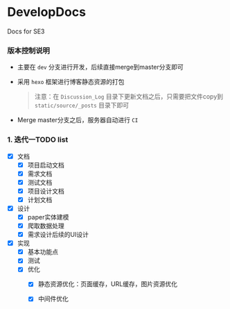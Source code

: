 # DevelopDocs
Docs for SE3

### 版本控制说明

- 主要在 `dev` 分支进行开发，后续直接merge到master分支即可

- 采用 `hexo` 框架进行博客静态资源的打包

  > 注意：在 `Discussion_Log` 目录下更新文档之后，只需要把文件copy到 `static/source/_posts` 目录下即可

- Merge master分支之后，服务器自动进行 `CI`  



### 1. 迭代一TODO list

- [x] 文档
  - [x] 项目启动文档
  - [x] 需求文档
  - [x] 测试文档
  - [x] 项目设计文档
  - [x] 计划文档
- [x] 设计
  - [x] paper实体建模
  - [x] 爬取数据处理
  - [x] 需求设计后续的UI设计
- [x] 实现
  - [x] 基本功能点
  - [x] 测试
  - [x] 优化
    - [x] 静态资源优化：页面缓存，URL缓存，图片资源优化
    - [x] 中间件优化

